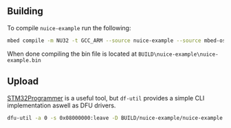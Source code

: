 ## Building
To compile `nuice-example` run the following:
```bash
mbed compile -m NU32 -t GCC_ARM --source nuice-example --source mbed-os --build BUILD/nuice-example
```

When done compiling the bin file is located at `BUILD\nuice-example\nuice-example.bin`

## Upload
[STM32Programmer](https://www.st.com/en/development-tools/stm32cubeprog.html) is a useful tool, but `df-util` provides a simple CLI implementation aswell as DFU drivers.

```bash
dfu-util -a 0 -s 0x08000000:leave -D BUILD/nuice-example/nuice-example.bin 
```